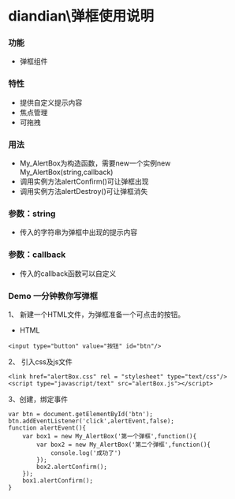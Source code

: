 # diandian\弹框使用说明
### 功能

- 弹框组件

### 特性

- 提供自定义提示内容
- 焦点管理
- 可拖拽

### 用法
- My_AlertBox为构造函数，需要new一个实例new My_AlertBox(string,callback)
- 调用实例方法alertConfirm()可让弹框出现
- 调用实例方法alertDestroy()可让弹框消失

### 参数：string

- 传入的字符串为弹框中出现的提示内容

### 参数：callback

- 传入的callback函数可以自定义

### Demo 一分钟教你写弹框

1、 新建一个HTML文件，为弹框准备一个可点击的按钮。
* HTML
```
<input type="button" value="按钮" id="btn"/>
```

2、 引入css及js文件
```
<link href="alertBox.css" rel = "stylesheet" type="text/css"/>
<script type="javascript/text" src="alertBox.js"></script>
```

3、创建<script></script>，绑定事件
```
var btn = document.getElementById('btn');
btn.addEventListener('click',alertEvent,false);
function alertEvent(){
    var box1 = new My_AlertBox('第一个弹框',function(){
        var box2 = new My_AlertBox('第二个弹框',function(){
            console.log('成功了')
        });
        box2.alertConfirm();
    });
    box1.alertConfirm();
}
```

